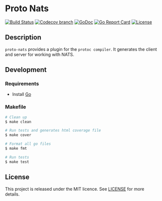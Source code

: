 # Proto Nats

[![Build Status](https://img.shields.io/travis/faabiosr/proto-nats/master.svg?style=flat-square)](https://travis-ci.org/faabiosr/proto-nats)
[![Codecov branch](https://img.shields.io/codecov/c/github/faabiosr/proto-nats/master.svg?style=flat-square)](https://codecov.io/gh/faabiosr/proto-nats)
[![GoDoc](https://img.shields.io/badge/godoc-reference-5272B4.svg?style=flat-square)](https://godoc.org/github.com/faabiosr/proto-nats)
[![Go Report Card](https://goreportcard.com/badge/github.com/faabiosr/proto-nats?style=flat-square)](https://goreportcard.com/report/github.com/faabiosr/proto-nats)
[![License](https://img.shields.io/badge/License-MIT-blue.svg?style=flat-square)](https://github.com/faabiosr/proto-nats/blob/master/LICENSE)


## Description

`proto-nats` provides a plugin for the `protoc compiler`. It generates the client and server for working with NATS.


## Development

### Requirements

- Install [Go](https://golang.org)

### Makefile
```sh
# Clean up
$ make clean

# Run tests and generates html coverage file
$ make cover

# Format all go files
$ make fmt

# Run tests
$ make test
```

## License

This project is released under the MIT licence. See [LICENSE](https://github.com/faabiosr/proto-nats/blob/master/LICENSE) for more details.

